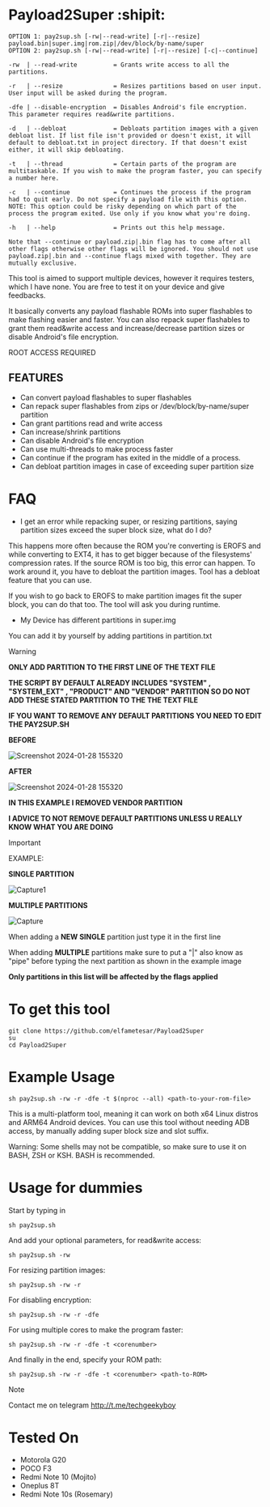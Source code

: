 # Payload2Super :shipit:

```
OPTION 1: pay2sup.sh [-rw|--read-write] [-r|--resize] payload.bin|super.img|rom.zip|/dev/block/by-name/super
OPTION 2: pay2sup.sh [-rw|--read-write] [-r|--resize] [-c|--continue]

-rw  | --read-write          = Grants write access to all the partitions.

-r   | --resize	             = Resizes partitions based on user input. User input will be asked during the program.

-dfe | --disable-encryption  = Disables Android's file encryption. This parameter requires read&write partitions.

-d   | --debloat             = Debloats partition images with a given debloat list. If list file isn't provided or doesn't exist, it will default to debloat.txt in project directory. If that doesn't exist either, it will skip debloating. 

-t   | --thread	             = Certain parts of the program are multitaskable. If you wish to make the program faster, you can specify a number here.

-c   | --continue            = Continues the process if the program had to quit early. Do not specify a payload file with this option. NOTE: This option could be risky depending on which part of the process the program exited. Use only if you know what you're doing.

-h   | --help	             = Prints out this help message.

Note that --continue or payload.zip|.bin flag has to come after all other flags otherwise other flags will be ignored. You should not use payload.zip|.bin and --continue flags mixed with together. They are mutually exclusive.

```
This tool is aimed to support multiple devices, however it requires testers, which I have none. You are free to test it on your device and give feedbacks.

It basically converts any payload flashable ROMs into super flashables to make flashing easier and faster. You can also repack super flashables to grant them read&write access and increase/decrease partition sizes or disable Android's file encryption.

ROOT ACCESS REQUIRED 

## FEATURES
 - Can convert payload flashables to super flashables
 - Can repack super flashables from zips or /dev/block/by-name/super partition
 - Can grant partitions read and write access
 - Can increase/shrink partitions
 - Can disable Android's file encryption
 - Can use multi-threads to make process faster
 - Can continue if the program has exited in the middle of a process.
 - Can debloat partition images in case of exceeding super partition size

# FAQ
 - I get an error while repacking super, or resizing partitions, saying partition sizes exceed the super block size, what do I do?

This happens more often because the ROM you're converting is EROFS and while converting to EXT4, it has to get bigger because of the filesystems' compression rates. If the source ROM is too big, this error can happen. To work around it, you have to debloat the partition images. Tool has a debloat feature that you can use.


If you wish to go back to EROFS to make partition images fit the super block, you can do that too. The tool will ask you during runtime.

- My Device has different partitions in super.img

You can add it by yourself by adding partitions in partition.txt

>[!WARNING]
>__ONLY ADD PARTITION TO THE FIRST LINE OF THE TEXT FILE__
>
>__THE SCRIPT BY DEFAULT ALREADY INCLUDES "SYSTEM" , "SYSTEM_EXT" , "PRODUCT" AND "VENDOR" PARTITION SO DO NOT ADD THESE STATED PARTITION TO THE THE TEXT FILE__
>
>__IF YOU WANT TO REMOVE ANY DEFAULT PARTITIONS YOU NEED TO EDIT THE PAY2SUP.SH__
>
>__BEFORE__
>
>![Screenshot 2024-01-28 155320](https://github.com/rosemaryuser/Payload2Super/assets/126266679/5cf1ce5b-1ce7-444a-93d6-29f99d288b13)
>
>__AFTER__
>
>![Screenshot 2024-01-28 155320](https://github.com/rosemaryuser/Payload2Super/assets/126266679/ae4417b1-ae27-4b7b-b2bf-7ba452f12282)
>
>__IN THIS EXAMPLE I REMOVED VENDOR PARTITION__
>
>__I ADVICE TO NOT REMOVE DEFAULT PARTITIONS UNLESS U REALLY KNOW WHAT YOU ARE DOING__




>[!IMPORTANT]
>
>EXAMPLE:
>
>__SINGLE PARTITION__
>
>![Capture1](https://github.com/rosemaryuser/Payload2Super/assets/126266679/9d54466e-ba2c-4f6b-8b9f-9a4f666278a3)
>
>__MULTIPLE PARTITIONS__
>
>![Capture](https://github.com/rosemaryuser/Payload2Super/assets/126266679/f647de64-6edb-40a2-9f73-4cde96f45a2b)
>
>When adding a __NEW SINGLE__ partition just type it in the first line
>
>When adding __MULTIPLE__ partitions make sure to put a "|" also know as "pipe" before typing the next partition as shown in the example image
>
>__Only partitions in this list will be affected by the flags applied__ 

# To get this tool
```
git clone https://github.com/elfametesar/Payload2Super
su
cd Payload2Super
```
# Example Usage

```
sh pay2sup.sh -rw -r -dfe -t $(nproc --all) <path-to-your-rom-file>
```

This is a multi-platform tool, meaning it can work on both x64 Linux distros and ARM64 Android devices. You can use this tool without needing ADB access, by manually adding super block size and slot suffix.

Warning: Some shells may not be compatible, so make sure to use it on BASH, ZSH or KSH. BASH is recommended.


# Usage for dummies
Start by typing in
```
sh pay2sup.sh 
```
And add your optional parameters, for read&write access:
```
sh pay2sup.sh -rw
```
For resizing partition images:
```
sh pay2sup.sh -rw -r
```
For disabling encryption:
```
sh pay2sup.sh -rw -r -dfe
```
For using multiple cores to make the program faster:
```
sh pay2sup.sh -rw -r -dfe -t <corenumber>
```
And finally in the end, specify your ROM path:
```
sh pay2sup.sh -rw -r -dfe -t <corenumber> <path-to-ROM>
```

>[!NOTE]
>Contact me on telegram http://t.me/techgeekyboy

# Tested On
- Motorola G20
- POCO F3
- Redmi Note 10 (Mojito)
- Oneplus 8T
- Redmi Note 10s (Rosemary)
